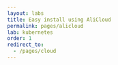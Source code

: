 ```yaml
---
layout: labs
title: Easy install using AliCloud
permalink: pages/alicloud
lab: kubernetes
order: 1
redirect_to:
  - /pages/cloud
---
```

